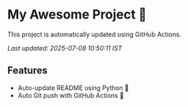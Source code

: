 # My Awesome Project 🚀

This project is automatically updated using GitHub Actions.

_Last updated: 2025-07-08 10:50:11 IST_

## Features
- Auto-update README using Python 🐍
- Auto Git push with GitHub Actions 🤖

